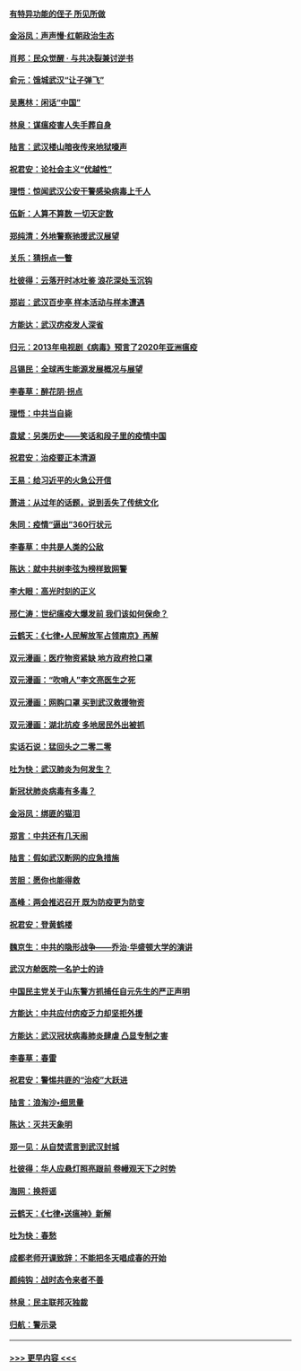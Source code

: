 #### [有特异功能的侄子 所见所做](../pages/nsc993/n11901154.md?t=02280731) 
#### [金浴凤：声声慢‧红朝政治生态](../pages/nsc993/n11899553.md?t=02280731) 
#### [肖邦：民众觉醒 · 与共决裂兼讨逆书](../pages/nsc993/n11898435.md?t=02280731) 
#### [俞元：饿城武汉“让子弹飞”](../pages/nsc993/n11898344.md?t=02280731) 
#### [吴惠林：闲话“中国”](../pages/nsc993/n11898182.md?t=02280731) 
#### [林泉：谋瘟疫害人失手葬自身](../pages/nsc993/n11897892.md?t=02280731) 
#### [陆言：武汉楼山暗夜传来地狱嚎声](../pages/nsc993/n11897033.md?t=02280731) 
#### [祝君安：论社会主义“优越性”](../pages/nsc993/n11897005.md?t=02280731) 
#### [理悟：惊闻武汉公安干警感染病毒上千人](../pages/nsc993/n11896947.md?t=02280731) 
#### [伍新：人算不算数 一切天定数](../pages/nsc993/n11893372.md?t=02280731) 
#### [郑纯清：外地警察驰援武汉展望](../pages/nsc993/n11893115.md?t=02280731) 
#### [关乐：猜拐点一瞥](../pages/nsc993/n11893020.md?t=02280731) 
#### [杜彼得：云落开时冰吐鉴 浪花深处玉沉钩](../pages/nsc993/n11892107.md?t=02280731) 
#### [郑岩：武汉百步亭 样本活动与样本遭遇](../pages/nsc993/n11892310.md?t=02280731) 
#### [方能达：武汉疠疫发人深省](../pages/nsc993/n11891376.md?t=02280731) 
#### [归元：2013年电视剧《病毒》预言了2020年亚洲瘟疫](../pages/nsc993/n11891126.md?t=02280731) 
#### [吕锡民：全球再生能源发展概况与展望](../pages/nsc993/n11890613.md?t=02280731) 
#### [李春草：醉花阴·拐点](../pages/nsc993/n11890567.md?t=02280731) 
#### [理悟：中共当自毙](../pages/nsc993/n11890559.md?t=02280731) 
#### [袁斌：另类历史——笑话和段子里的疫情中国](../pages/nsc993/n11889243.md?t=02280731) 
#### [祝君安：治疫要正本清源](../pages/nsc993/n11889085.md?t=02280731) 
#### [王易：给习近平的火急公开信](../pages/nsc993/n11888225.md?t=02280731) 
#### [萧进：从过年的话题，说到丢失了传统文化](../pages/nsc993/n11887732.md?t=02280731) 
#### [朱同：疫情“逼出”360行状元](../pages/nsc993/n11887678.md?t=02280731) 
#### [李春草：中共是人类的公敌](../pages/nsc993/n11887656.md?t=02280731) 
#### [陈达：就中共树李弦为榜样致网警](../pages/nsc993/n11887625.md?t=02280731) 
#### [李大眼：高光时刻的正义](../pages/nsc993/n11887585.md?t=02280731) 
#### [邢仁涛：世纪瘟疫大爆发前 我们该如何保命？](../pages/nsc993/n11887535.md?t=02280731) 
#### [云鹤天：《七律▪人民解放军占领南京》再解](../pages/nsc993/n11887524.md?t=02280731) 
#### [双元漫画：医疗物资紧缺 地方政府抢口罩](../pages/nsc993/n11884744.md?t=02280731) 
#### [双元漫画：“吹哨人”李文亮医生之死](../pages/nsc993/n11884705.md?t=02280731) 
#### [双元漫画：网购口罩 买到武汉救援物资](../pages/nsc993/n11884670.md?t=02280731) 
#### [双元漫画：湖北抗疫 多地居民外出被抓](../pages/nsc993/n11884643.md?t=02280731) 
#### [实话石说：猛回头之二零二零](../pages/nsc993/n11883968.md?t=02280731) 
#### [吐为快：武汉肺炎为何发生？](../pages/nsc993/n11882180.md?t=02280731) 
#### [新冠状肺炎病毒有多毒？](../pages/nsc993/n11881790.md?t=02280731) 
#### [金浴凤：绑匪的猫泪](../pages/nsc993/n11880664.md?t=02280731) 
#### [郑言：中共还有几天闹](../pages/nsc993/n11880645.md?t=02280731) 
#### [陆言：假如武汉断网的应急措施](../pages/nsc993/n11880619.md?t=02280731) 
#### [苦胆：愿你也能得救](../pages/nsc993/n11880601.md?t=02280731) 
#### [高峰：两会推迟召开  既为防疫更为防变](../pages/nsc993/n11879977.md?t=02280731) 
#### [祝君安：登黄鹤楼](../pages/nsc993/n11880583.md?t=02280731) 
#### [魏京生：中共的隐形战争——乔治‧华盛顿大学的演讲](../pages/nsc993/n11879765.md?t=02280731) 
#### [武汉方舱医院一名护士的诗](../pages/nsc993/n11878480.md?t=02280731) 
#### [中国民主党关于山东警方抓捕任自元先生的严正声明](../pages/nsc993/n11877506.md?t=02280731) 
#### [方能达：中共应付疠疫乏力却坚拒外援](../pages/nsc993/n11877497.md?t=02280731) 
#### [方能达：武汉冠状病毒肺炎肆虐 凸显专制之害](../pages/nsc993/n11877475.md?t=02280731) 
#### [李春草：春雷](../pages/nsc993/n11876287.md?t=02280731) 
#### [祝君安：警惕共匪的“治疫”大跃进](../pages/nsc993/n11876084.md?t=02280731) 
#### [陆言：浪淘沙•细思量](../pages/nsc993/n11876071.md?t=02280731) 
#### [陈达：灭共天象明](../pages/nsc993/n11876063.md?t=02280731) 
#### [郑一见：从自焚谎言到武汉封城](../pages/nsc993/n11875621.md?t=02280731) 
#### [杜彼得：华人应悬灯照亮跟前 卷幔观天下之时势](../pages/nsc993/n11874822.md?t=02280731) 
#### [海网：换将谣](../pages/nsc993/n11873712.md?t=02280731) 
#### [云鹤天：《七律▪送瘟神》新解](../pages/nsc993/n11873598.md?t=02280731) 
#### [吐为快：春愁](../pages/nsc993/n11872801.md?t=02280731) 
#### [成都老师开课致辞：不能把冬天唱成春的开始](../pages/nsc993/n11872653.md?t=02280731) 
#### [颜纯钩：战时态令来者不善](../pages/nsc993/n11872011.md?t=02280731) 
#### [林泉：民主联邦灭独裁](../pages/nsc993/n11870998.md?t=02280731) 
#### [归航：警示录](../pages/nsc993/n11870963.md?t=02280731) 

----
#### [ >>> 更早内容 <<< ](../indexes/nsc993-earlier.md)
